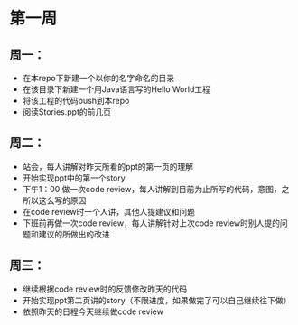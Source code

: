 # 第一周

## 周一：
- 在本repo下新建一个以你的名字命名的目录
- 在该目录下新建一个用Java语言写的Hello World工程
- 将该工程的代码push到本repo
- 阅读Stories.ppt的前几页

## 周二：
- 站会，每人讲解对昨天所看的ppt的第一页的理解
- 开始实现ppt中的第一个story
- 下午1：00 做一次code review，每人讲解到目前为止所写的代码，意图，之所以这么写的原因
- 在code review时一个人讲，其他人提建议和问题
- 下班前再做一次code review，每人讲解针对上次code review时别人提的问题和建议的所做出的改进

## 周三：
- 继续根据code review时的反馈修改昨天的代码
- 开始实现ppt第二页讲的story（不限进度，如果做完了可以自己继续往下做）
- 依照昨天的日程今天继续做code review
